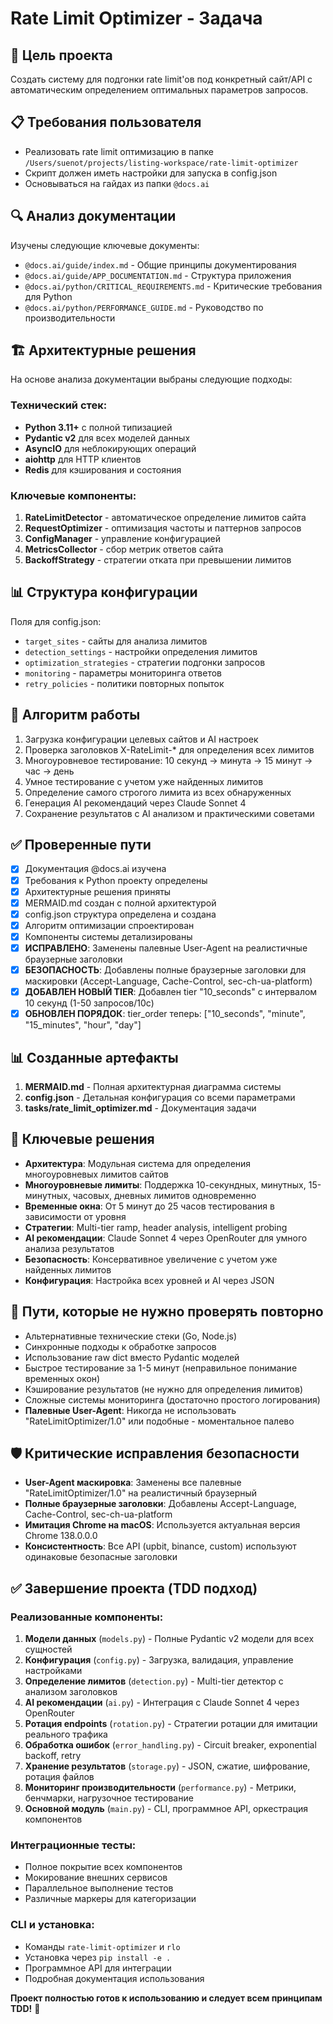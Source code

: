 # Rate Limit Optimizer - Задача

## 🎯 Цель проекта
Создать систему для подгонки rate limit'ов под конкретный сайт/API с автоматическим определением оптимальных параметров запросов.

## 📋 Требования пользователя
- Реализовать rate limit оптимизацию в папке `/Users/suenot/projects/listing-workspace/rate-limit-optimizer`
- Скрипт должен иметь настройки для запуска в config.json
- Основываться на гайдах из папки `@docs.ai`

## 🔍 Анализ документации
Изучены следующие ключевые документы:
- `@docs.ai/guide/index.md` - Общие принципы документирования
- `@docs.ai/guide/APP_DOCUMENTATION.md` - Структура приложения
- `@docs.ai/python/CRITICAL_REQUIREMENTS.md` - Критические требования для Python
- `@docs.ai/python/PERFORMANCE_GUIDE.md` - Руководство по производительности

## 🏗️ Архитектурные решения
На основе анализа документации выбраны следующие подходы:

### Технический стек:
- **Python 3.11+** с полной типизацией
- **Pydantic v2** для всех моделей данных
- **AsyncIO** для неблокирующих операций
- **aiohttp** для HTTP клиентов
- **Redis** для кэширования и состояния

### Ключевые компоненты:
1. **RateLimitDetector** - автоматическое определение лимитов сайта
2. **RequestOptimizer** - оптимизация частоты и паттернов запросов  
3. **ConfigManager** - управление конфигурацией
4. **MetricsCollector** - сбор метрик ответов сайта
5. **BackoffStrategy** - стратегии отката при превышении лимитов

## 📊 Структура конфигурации
Поля для config.json:
- `target_sites` - сайты для анализа лимитов
- `detection_settings` - настройки определения лимитов
- `optimization_strategies` - стратегии подгонки запросов
- `monitoring` - параметры мониторинга ответов
- `retry_policies` - политики повторных попыток

## 🔄 Алгоритм работы
1. Загрузка конфигурации целевых сайтов и AI настроек
2. Проверка заголовков X-RateLimit-* для определения всех лимитов
3. Многоуровневое тестирование: 10 секунд → минута → 15 минут → час → день
4. Умное тестирование с учетом уже найденных лимитов
5. Определение самого строгого лимита из всех обнаруженных
6. Генерация AI рекомендаций через Claude Sonnet 4
7. Сохранение результатов с AI анализом и практическими советами

## ✅ Проверенные пути
- [x] Документация @docs.ai изучена
- [x] Требования к Python проекту определены
- [x] Архитектурные решения приняты
- [x] MERMAID.md создан с полной архитектурой
- [x] config.json структура определена и создана
- [x] Алгоритм оптимизации спроектирован
- [x] Компоненты системы детализированы
- [x] **ИСПРАВЛЕНО**: Заменены палевные User-Agent на реалистичные браузерные заголовки
- [x] **БЕЗОПАСНОСТЬ**: Добавлены полные браузерные заголовки для маскировки (Accept-Language, Cache-Control, sec-ch-ua-platform)
- [x] **ДОБАВЛЕН НОВЫЙ TIER**: Добавлен tier "10_seconds" с интервалом 10 секунд (1-50 запросов/10с)
- [x] **ОБНОВЛЕН ПОРЯДОК**: tier_order теперь: ["10_seconds", "minute", "15_minutes", "hour", "day"]

## 📊 Созданные артефакты
1. **MERMAID.md** - Полная архитектурная диаграмма системы
2. **config.json** - Детальная конфигурация со всеми параметрами
3. **tasks/rate_limit_optimizer.md** - Документация задачи

## 🎯 Ключевые решения
- **Архитектура**: Модульная система для определения многоуровневых лимитов сайтов
- **Многоуровневые лимиты**: Поддержка 10-секундных, минутных, 15-минутных, часовых, дневных лимитов одновременно
- **Временные окна**: От 5 минут до 25 часов тестирования в зависимости от уровня
- **Стратегии**: Multi-tier ramp, header analysis, intelligent probing
- **AI рекомендации**: Claude Sonnet 4 через OpenRouter для умного анализа результатов
- **Безопасность**: Консервативное увеличение с учетом уже найденных лимитов
- **Конфигурация**: Настройка всех уровней и AI через JSON

## 🚫 Пути, которые не нужно проверять повторно
- Альтернативные технические стеки (Go, Node.js)
- Синхронные подходы к обработке запросов
- Использование raw dict вместо Pydantic моделей
- Быстрое тестирование за 1-5 минут (неправильное понимание временных окон)
- Кэширование результатов (не нужно для определения лимитов)
- Сложные системы мониторинга (достаточно простого логирования)
- **Палевные User-Agent**: Никогда не использовать "RateLimitOptimizer/1.0" или подобные - моментальное палево

## 🛡️ Критические исправления безопасности
- **User-Agent маскировка**: Заменены все палевные "RateLimitOptimizer/1.0" на реалистичный браузерный
- **Полные браузерные заголовки**: Добавлены Accept-Language, Cache-Control, sec-ch-ua-platform
- **Имитация Chrome на macOS**: Используется актуальная версия Chrome 138.0.0.0
- **Консистентность**: Все API (upbit, binance, custom) используют одинаковые безопасные заголовки

## ✅ Завершение проекта (TDD подход)

### Реализованные компоненты:
1. **Модели данных** (`models.py`) - Полные Pydantic v2 модели для всех сущностей
2. **Конфигурация** (`config.py`) - Загрузка, валидация, управление настройками
3. **Определение лимитов** (`detection.py`) - Multi-tier детектор с анализом заголовков
4. **AI рекомендации** (`ai.py`) - Интеграция с Claude Sonnet 4 через OpenRouter
5. **Ротация endpoints** (`rotation.py`) - Стратегии ротации для имитации реального трафика
6. **Обработка ошибок** (`error_handling.py`) - Circuit breaker, exponential backoff, retry
7. **Хранение результатов** (`storage.py`) - JSON, сжатие, шифрование, ротация файлов
8. **Мониторинг производительности** (`performance.py`) - Метрики, бенчмарки, нагрузочное тестирование
9. **Основной модуль** (`main.py`) - CLI, программное API, оркестрация компонентов

### Интеграционные тесты:
- Полное покрытие всех компонентов
- Мокирование внешних сервисов
- Параллельное выполнение тестов
- Различные маркеры для категоризации

### CLI и установка:
- Команды `rate-limit-optimizer` и `rlo`
- Установка через `pip install -e .`
- Программное API для интеграции
- Подробная документация использования

**Проект полностью готов к использованию и следует всем принципам TDD!** 🎉
